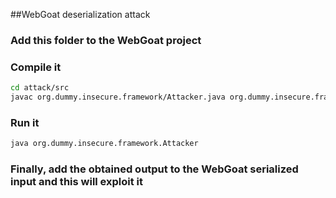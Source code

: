 ##WebGoat deserialization attack
### Add this folder to the WebGoat project 
### Compile it
```sh
cd attack/src
javac org.dummy.insecure.framework/Attacker.java org.dummy.insecure.framework/VulnerableTaskHolder.java 
```

### Run it
```sh
java org.dummy.insecure.framework.Attacker
```

### Finally, add the obtained output to the WebGoat serialized input and this will exploit it
